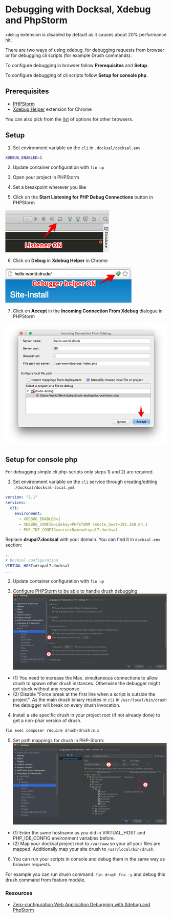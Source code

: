 # Debugging with Docksal, Xdebug and PhpStorm

`xdebug` extension is disabled by default as it causes about 20% performance hit.

There are two ways of using xdebug, for debugging requests from browser or for debugging cli scripts (for example Drush commands).

To configure debugging in browser follow **Prerequisites** and **Setup**.

To configure debugging of cli scripts follow **Setup for console php**.

## Prerequisites

- [PHPStorm](https://www.jetbrains.com/phpstorm/)
- [Xdebug Helper](https://chrome.google.com/extensions/detail/eadndfjplgieldjbigjakmdgkmoaaaoc) extension for Chrome

You can also pick from the [list](https://confluence.jetbrains.com/display/PhpStorm/Browser+Debugging+Extensions) of options for other browsers.

## Setup

1) Set environment variable on the `cli` in `.docksal/docksal.env`

```bash
XDEBUG_ENABLED=1
```

2) Update container configuration with `fin up`  

3) Open your project in PHPStorm  

4) Set a breakpoint wherever you like  

5) Click on the **Start Listening for PHP Debug Connections** button in PHPStorm

![Screenshot](img/xdebug-toggle-listener.png)

6) Click on **Debug** in **Xdebug Helper** in Chrome

![Screenshot](img/xdebug-toggle-debugger.png)

7) Click on **Accept** in the **Incoming Connection From Xdebug** dialogue in PHPStorm

![Screenshot](img/xdebug-mapping.png)


## Setup for console php

For debugging simple cli php-scripts only steps 1) and 2) are required.

1) Set environment variable on the `cli` service through creating/editing `./docksal/docksal-local.yml`

```yaml
version: "2.1"
services:
  cli:
    environment:
      - XDEBUG_ENABLED=1
      - XDEBUG_CONFIG=idekey=PHPSTORM remote_host=192.168.64.1
      - PHP_IDE_CONFIG=serverName=drupal7.docksal
```

Replace **drupal7.docksal** with your domain. You can find it in `docksal.env` section:

```bash
...
# Docksal configuration.
VIRTUAL_HOST=drupal7.docksal
...
```

2) Update container configuration with `fin up`

3) Configure PHPStorm to be able to handle drush debugging
![Screenshot](img/xdebug-phpstorm-drush.png)

- (1) You need to increase the Max. simultaneous connections to allow drush to spawn other drush instances. Otherwise the debugger might get stuck without any response.
- (2) Disable "Force break at the first line when a script is outside the project". As the main drush binary resides in `cli` in `/usr/local/bin/drush` the debugger will break on every drush invocation.

4) Install a site specific drush in your project root (if not already done) to get a non-phar version of drush.

```bash
fin exec composer require drush/drush:8.x
```

5) Set path mappings for drush in PHP-Storm:
![Screenshot](img/xdebug-phpstorm-drush-mapping.png)

- (1) Enter the same hostname as you did in VIRTUAL_HOST and PHP_IDE_CONFIG environment variables before.
- (2) Map your docksal project root to `/var/www` so your all your files are mapped. Additionally map your site drush to `/usr/local/bin/drush`.

6) You can run your scripts in console and debug them in the same way as browser requests.

For example you can run drush command: `fin drush fra -y` and debug this drush command from feature module.

### Resources

- [Zero-configuration Web Application Debugging with Xdebug and PhpStorm](https://confluence.jetbrains.com/display/PhpStorm/Zero-configuration+Web+Application+Debugging+with+Xdebug+and+PhpStorm)
